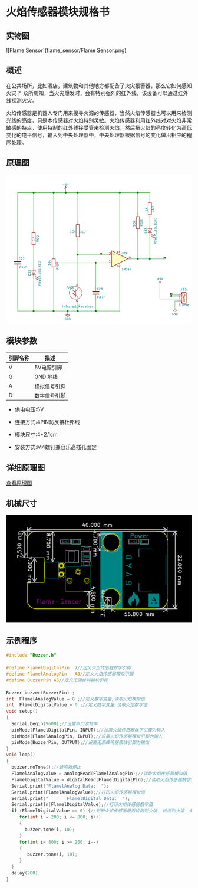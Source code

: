 # 火焰传感器模块规格书

## 实物图

![Flame Sensor](flame_sensor/Flame Sensor.png)

## 概述

​        在公共场所，比如酒店，建筑物和其他地方都配备了火灾报警器，那么它如何感知火灾？ 众所周知，当火灾爆发时，会有特别强烈的红外线，该设备可以通过红外线探测火灾。

火焰传感器是机器人专门用来搜寻火源的传感器，当然火焰传感器也可以用来检测光线的亮度，只是本传感器对火焰特别灵敏。火焰传感器利用红外线对对火焰非常敏感的特点，使用特制的红外线接受管来检测火焰，然后把火焰的亮度转化为高低变化的电平信号，输入到中央处理器中，中央处理器根据信号的变化做出相应的程序处理。

## 原理图

![01](flame_sensor/01.png)

## 模块参数

| 引脚名称 | 描述         |
| -------- | ------------ |
| V        | 5V电源引脚   |
| G        | GND 地线     |
| A        | 模拟信号引脚 |
| D        | 数字信号引脚 |

- 供电电压:5V

- 连接方式:4PIN防反接杜邦线

- 模块尺寸:4*2.1cm

- 安装方式:M4螺钉兼容乐高插孔固定

## 详细原理图

 [查看原理图](flame_sensor/flame.pdf) 

## 机械尺寸

![03](flame_sensor/03.png)

## 示例程序

```c
#include "Buzzer.h"

#define FlamelDigitalPin  7//定义火焰传感器数字引脚
#define FlamelAnalogPin   A0//定义火焰传感器模拟引脚
#define BuzzerPin A3//定义无源蜂鸣器块引脚

Buzzer buzzer(BuzzerPin) ;
int  FlamelAnalogValue = 0 ;//定义数字变量,读取火焰模拟值
int  FlamelDigitalValue = 0 ;//定义数字变量,读取火焰数字值
void setup()
{
  Serial.begin(9600);//设置串口波特率
  pinMode(FlamelDigitalPin, INPUT);//设置火焰传感器数字引脚为输入
  pinMode(FlamelAnalogPin, INPUT);//设置火焰传感器模拟引脚为输入
  pinMode(BuzzerPin, OUTPUT);//设置无源蜂鸣器模块引脚为输出
}
void loop()
{
  buzzer.noTone();//蜂鸣器停止
  FlamelAnalogValue = analogRead(FlamelAnalogPin);//读取火焰传感器模拟值
  FlamelDigitalValue = digitalRead(FlamelDigitalPin);//读取火焰传感器数字值
  Serial.print("FlamelAnalog Data:  ");
  Serial.print(FlamelAnalogValue);//打印火焰传感器模拟值
  Serial.print("       FlamelDigital Data:  ");
  Serial.println(FlamelDigitalValue);//打印火焰传感器数字值
  if (FlamelDigitalValue == 0) {//判断火焰传感器是否检测到火焰  检测到火焰  蜂鸣器报警 
     for(int i = 200; i <= 800; i++)
     {
       buzzer.tone(i, 10);
     }
     for(int i= 800; i >= 200; i--)
     {
        buzzer.tone(i, 10);
     }
  }
  delay(200);
}
```

